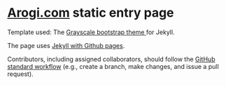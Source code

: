 [Arogi.com](http://Arogi.com) static entry page
=========================

Template used: The [Grayscale bootstrap theme ](http://ironsummitmedia.github.io/startbootstrap-grayscale/) for Jekyll.

The page uses [Jekyll with Github pages](https://help.github.com/articles/using-jekyll-with-pages/).

Contributors, including assigned collaborators, should follow the [GitHub standard workflow](https://guides.github.com/introduction/flow/) (e.g., create a branch, make changes, and issue a pull request). 
